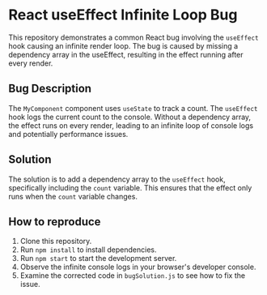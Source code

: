 # React useEffect Infinite Loop Bug

This repository demonstrates a common React bug involving the `useEffect` hook causing an infinite render loop. The bug is caused by missing a dependency array in the useEffect, resulting in the effect running after every render.

## Bug Description
The `MyComponent` component uses `useState` to track a count. The `useEffect` hook logs the current count to the console.  Without a dependency array, the effect runs on every render, leading to an infinite loop of console logs and potentially performance issues.

## Solution
The solution is to add a dependency array to the `useEffect` hook, specifically including the `count` variable.  This ensures that the effect only runs when the `count` variable changes.

## How to reproduce
1. Clone this repository.
2. Run `npm install` to install dependencies.
3. Run `npm start` to start the development server.
4. Observe the infinite console logs in your browser's developer console.
5. Examine the corrected code in `bugSolution.js` to see how to fix the issue.
